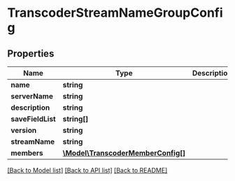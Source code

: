 # TranscoderStreamNameGroupConfig

## Properties
Name | Type | Description | Notes
------------ | ------------- | ------------- | -------------
**name** | **string** |  | 
**serverName** | **string** |  | 
**description** | **string** |  | 
**saveFieldList** | **string[]** |  | [optional] 
**version** | **string** |  | 
**streamName** | **string** |  | 
**members** | [**\Model\TranscoderMemberConfig[]**](TranscoderMemberConfig.md) |  | 

[[Back to Model list]](../README.md#documentation-for-models) [[Back to API list]](../README.md#documentation-for-api-endpoints) [[Back to README]](../README.md)



